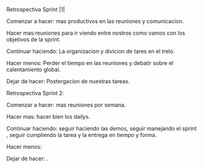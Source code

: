   Retrospectiva Sprint |1|

Comenzar a hacer: mas productivos en las reuniones y comunicacion.

Hacer mas:reuniones para ir viendo entre nostros como vamos con los objetivos de la sprint.

Continuar haciendo: La organizacion y divicion de tares en el trelo.

Hacer menos: Perder el tiempo en las reuniones y debatir sobre el calentamiento global.

Dejar de hacer: Postergacion de nuestras tareas.


Retrospectiva Sprint 2:

Comenzar a hacer: mas reuniones por semana.

Hacer mas: hacer bien los dailys.

Continuar haciendo: seguir haciendo las demos, seguir manejando el sprint , seguir cumpliendo la tarea y la entrega en tiempo y forma.

Hacer menos: 

Dejar de hacer: .


